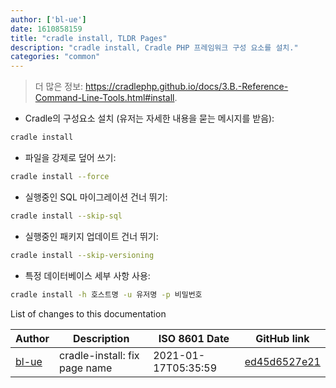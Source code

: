 ```yaml
---
author: ['bl-ue']
date: 1610858159
title: "cradle install, TLDR Pages"
description: "cradle install, Cradle PHP 프레임워크 구성 요소를 설치."
categories: "common"
---
```

> 더 많은 정보: <https://cradlephp.github.io/docs/3.B.-Reference-Command-Line-Tools.html#install>.

- Cradle의 구성요소 설치 (유저는 자세한 내용을 묻는 메시지를 받음):

```bash
cradle install
```

- 파일을 강제로 덮어 쓰기:

```bash
cradle install --force
```

- 실행중인 SQL 마이그레이션 건너 뛰기:

```bash
cradle install --skip-sql
```

- 실행중인 패키지 업데이트 건너 뛰기:

```bash
cradle install --skip-versioning
```

- 특정 데이터베이스 세부 사항 사용:

```bash
cradle install -h 호스트명 -u 유저명 -p 비밀번호
```
List of changes to this documentation


Author | Description | ISO 8601 Date | GitHub link
------|-----|-----|-----
[bl-ue](mailto:54780737+bl-ue@users.noreply.github.com) | cradle-install: fix page name | 2021-01-17T05:35:59 | [ed45d6527e21](https://github.com/tldr-pages/tldr/commit/ed45d6527e21030fc4cf86367f70c3d62d7f99f0)

